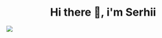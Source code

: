 <h1 align="center">Hi there 👋, i'm Serhii</h1>
<img align="center" src="https://www.codewars.com/users/Tochynskyi/badges/large"/>
